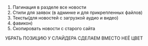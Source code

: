 1. Пагинация в разделе все новости
2. Стили для заявок (в админке и для прикрепленных файлов)
3. Тексты(для новостей с загрузкой аудио и видео)
4. фавикон)
5. Скопировать новости с старого сайта

УБРАТЬ ПОЗИЦИЮ У СЛАЙДЕРА
СДЕЛАЕМ ВМЕСТО НЕЁ ЦВЕТ